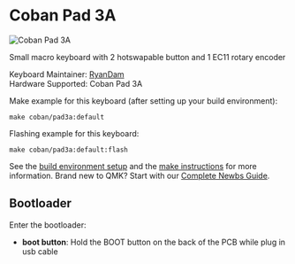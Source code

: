 # Coban Pad 3A

![Coban Pad 3A](https://i.imgur.com/0afuIuYh.png)

Small macro keyboard with 2 hotswapable button and 1 EC11 rotary encoder

Keyboard Maintainer: [RyanDam](https://github.com/RyanDam)  
Hardware Supported: Coban Pad 3A

Make example for this keyboard (after setting up your build environment):

```
make coban/pad3a:default
```

Flashing example for this keyboard:

```
make coban/pad3a:default:flash
```

See the [build environment setup](https://docs.qmk.fm/#/getting_started_build_tools) and the [make instructions](https://docs.qmk.fm/#/getting_started_make_guide) for more information. Brand new to QMK? Start with our [Complete Newbs Guide](https://docs.qmk.fm/#/newbs).

## Bootloader

Enter the bootloader:

* **boot button**: Hold the BOOT button on the back of the PCB while plug in usb cable
